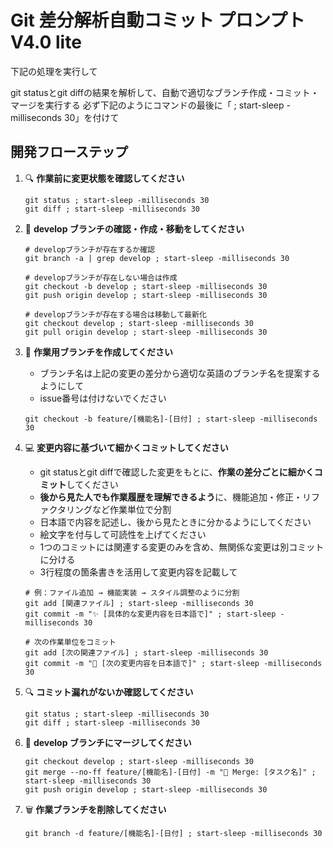 # Git 差分解析自動コミット プロンプト V4.0 lite

下記の処理を実行して

git statusとgit diffの結果を解析して、自動で適切なブランチ作成・コミット・マージを実行する
必ず下記のようにコマンドの最後に「 ; start-sleep -milliseconds 30」を付けて



## 開発フローステップ

1. 🔍 **作業前に変更状態を確認してください**
   ```
   git status ; start-sleep -milliseconds 30
   git diff ; start-sleep -milliseconds 30
   ```

2. 🌿 **develop ブランチの確認・作成・移動をしてください**
   ```
   # developブランチが存在するか確認
   git branch -a | grep develop ; start-sleep -milliseconds 30
   
   # developブランチが存在しない場合は作成
   git checkout -b develop ; start-sleep -milliseconds 30
   git push origin develop ; start-sleep -milliseconds 30
   
   # developブランチが存在する場合は移動して最新化
   git checkout develop ; start-sleep -milliseconds 30
   git pull origin develop ; start-sleep -milliseconds 30
   ```

3. 🌿 **作業用ブランチを作成してください**
   - ブランチ名は上記の変更の差分から適切な英語のブランチ名を提案するようにして
   - issue番号は付けないでください
   ```
   git checkout -b feature/[機能名]-[日付] ; start-sleep -milliseconds 30
   ```

4. 💻 **変更内容に基づいて細かくコミットしてください**
   - git statusとgit diffで確認した変更をもとに、**作業の差分ごとに細かくコミット**してください
   - **後から見た人でも作業履歴を理解できるよう**に、機能追加・修正・リファクタリングなど作業単位で分割
   - 日本語で内容を記述し、後から見たときに分かるようにしてください
   - 絵文字を付与して可読性を上げてください
   - 1つのコミットには関連する変更のみを含め、無関係な変更は別コミットに分ける
   - 3行程度の箇条書きを活用して変更内容を記載して
     
   ```
   # 例：ファイル追加 → 機能実装 → スタイル調整のように分割
   git add [関連ファイル] ; start-sleep -milliseconds 30
   git commit -m "✨ [具体的な変更内容を日本語で]" ; start-sleep -milliseconds 30
   
   # 次の作業単位をコミット
   git add [次の関連ファイル] ; start-sleep -milliseconds 30
   git commit -m "🔧 [次の変更内容を日本語で]" ; start-sleep -milliseconds 30
   ```

5. 🔍 **コミット漏れがないか確認してください**
   ```
   git status ; start-sleep -milliseconds 30
   git diff ; start-sleep -milliseconds 30
   ```

6. 🔄 **develop ブランチにマージしてください**
   ```
   git checkout develop ; start-sleep -milliseconds 30
   git merge --no-ff feature/[機能名]-[日付] -m "🔀 Merge: [タスク名]" ; start-sleep -milliseconds 30
   git push origin develop ; start-sleep -milliseconds 30
   ```

7. 🗑️ **作業ブランチを削除してください**
   ```
   git branch -d feature/[機能名]-[日付] ; start-sleep -milliseconds 30
   ```
